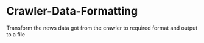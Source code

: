 # Crawler-Data-Formatting
Transform the news data got from the crawler to required format and output to a file
